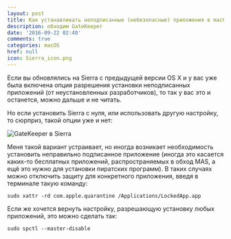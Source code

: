 ```yaml
---
layout: post
title: Как устанавливать неподписанные (небезопасные) приложения в macOS Sierra
description: обходим GateKeeper
date: '2016-09-22 02:40'
comments: true
categories: macOS
href: null
icon: Sierra_icon.png
---
```


Если вы обновлялись на Sierra с предыдущей версии OS X и у вас уже была включена опция разрешения установки неподписанных приложений (от неустановленных разработчиков), то так у вас это и останется, можно дальше и не читать.

Но если установить Sierra с нуля, или использовать другую настройку, то сюрприз, такой опции уже и нет:

![GateKeeper в Sierra](https://monosnap.com/image/iDrbIXMZlP85O3k7Bz3RnZdD5eJAdY.png)

Меня такой вариант устраивает, но иногда возникает необходимость установить неправильно подписанное приложение (иногда это касается каких-то бесплатных приложений, распространяемых в обход MAS, а ещё это нужно для установки пиратских программ). В таких случаях можно отключить защиту для конкретного приложения, введя в терминале такую команду:

```
sudo xattr -rd com.apple.quarantine /Applications/LockedApp.app
```

Если же хочется вернуть настройку, разрешающую установку любых приложений, это можно сделать так:

```
sudo spctl --master-disable
```